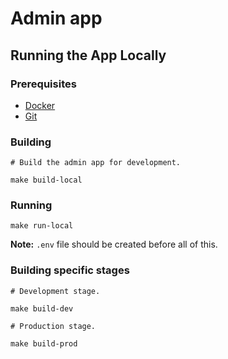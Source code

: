# Admin app

## Running the App Locally

### Prerequisites

- [Docker](https://docs.docker.com/install/)
- [Git](https://git-scm.com/downloads)

### Building

```
# Build the admin app for development.

make build-local
```

### Running

```
make run-local
```

**Note:** `.env` file should be created before all of this.

### Building specific stages

```
# Development stage.

make build-dev
```

```
# Production stage.

make build-prod
```
